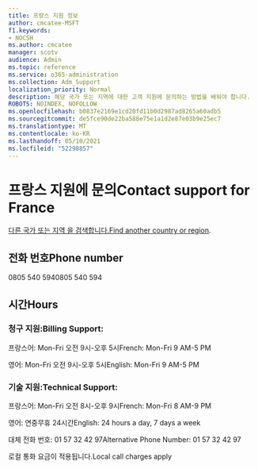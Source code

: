 ```yaml
---
title: 프랑스 지원 정보
author: cmcatee-MSFT
f1.keywords:
- NOCSH
ms.author: cmcatee
manager: scotv
audience: Admin
ms.topic: reference
ms.service: o365-administration
ms.collection: Adm_Support
localization_priority: Normal
description: 해당 국가 또는 지역에 대한 고객 지원에 문의하는 방법을 배워야 합니다.
ROBOTS: NOINDEX, NOFOLLOW
ms.openlocfilehash: b0837e2169e1cd20fd11b0d2987ad8265a60adb5
ms.sourcegitcommit: de5fce90de22ba588e75e1a1d2e87e03b9e25ec7
ms.translationtype: MT
ms.contentlocale: ko-KR
ms.lasthandoff: 05/10/2021
ms.locfileid: "52298857"
---
```

# <a name="contact-support-for-france"></a><span data-ttu-id="39430-103">프랑스 지원에 문의</span><span class="sxs-lookup"><span data-stu-id="39430-103">Contact support for France</span></span>

<span data-ttu-id="39430-104">[다른 국가 또는 지역 을 검색합니다.](../../business-video/get-help-support.md)</span><span class="sxs-lookup"><span data-stu-id="39430-104">[Find another country or region](../../business-video/get-help-support.md).</span></span>

## <a name="phone-number"></a><span data-ttu-id="39430-105">전화 번호</span><span class="sxs-lookup"><span data-stu-id="39430-105">Phone number</span></span>
<span data-ttu-id="39430-106">0805 540 594</span><span class="sxs-lookup"><span data-stu-id="39430-106">0805 540 594</span></span>

## <a name="hours"></a><span data-ttu-id="39430-107">시간</span><span class="sxs-lookup"><span data-stu-id="39430-107">Hours</span></span>
### <a name="billing-support"></a><span data-ttu-id="39430-108">청구 지원:</span><span class="sxs-lookup"><span data-stu-id="39430-108">Billing Support:</span></span>

<span data-ttu-id="39430-109">프랑스어: Mon-Fri 오전 9시-오후 5시</span><span class="sxs-lookup"><span data-stu-id="39430-109">French: Mon-Fri 9 AM-5 PM</span></span>

<span data-ttu-id="39430-110">영어: Mon-Fri 오전 9시-오후 5시</span><span class="sxs-lookup"><span data-stu-id="39430-110">English: Mon-Fri 9 AM-5 PM</span></span>

### <a name="technical-support"></a><span data-ttu-id="39430-111">기술 지원:</span><span class="sxs-lookup"><span data-stu-id="39430-111">Technical Support:</span></span>

<span data-ttu-id="39430-112">프랑스어: Mon-Fri 오전 8시-오후 9시</span><span class="sxs-lookup"><span data-stu-id="39430-112">French: Mon-Fri 8 AM-9 PM</span></span>

<span data-ttu-id="39430-113">영어: 연중무휴 24시간</span><span class="sxs-lookup"><span data-stu-id="39430-113">English: 24 hours a day, 7 days a week</span></span>

<span data-ttu-id="39430-114">대체 전화 번호: 01 57 32 42 97</span><span class="sxs-lookup"><span data-stu-id="39430-114">Alternative Phone Number: 01 57 32 42 97</span></span>

<span data-ttu-id="39430-115">로컬 통화 요금이 적용됩니다.</span><span class="sxs-lookup"><span data-stu-id="39430-115">Local call charges apply</span></span>

